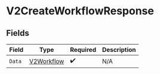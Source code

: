# V2CreateWorkflowResponse


## Fields

| Field                                           | Type                                            | Required                                        | Description                                     |
| ----------------------------------------------- | ----------------------------------------------- | ----------------------------------------------- | ----------------------------------------------- |
| `Data`                                          | [V2Workflow](../../models/shared/v2workflow.md) | :heavy_check_mark:                              | N/A                                             |